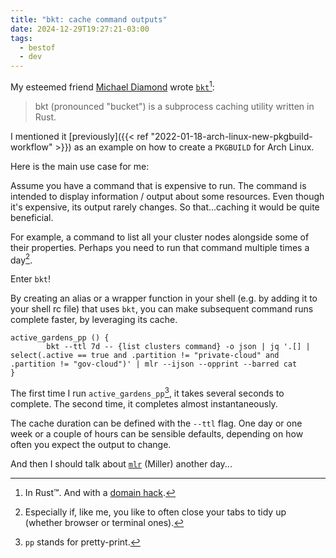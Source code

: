 ```yaml
---
title: "bkt: cache command outputs"
date: 2024-12-29T19:27:21-03:00
tags:
  - bestof
  - dev
---
```


My esteemed friend [Michael Diamond](https://github.com/dimo414) wrote [`bkt`](https://www.bkt.rs/)[^1]:

> bkt (pronounced "bucket") is a subprocess caching utility written in Rust.

I mentioned it [previously]({{< ref "2022-01-18-arch-linux-new-pkgbuild-workflow" >}}) as an example on how to create a `PKGBUILD` for Arch Linux.

Here is the main use case for me:

Assume you have a command that is expensive to run.
The command is intended to display information / output about some resources.
Even though it's expensive, its output rarely changes.
So that...caching it would be quite beneficial.

For example, a command to list all your cluster nodes alongside some of their properties.
Perhaps you need to run that command multiple times a day[^2].

Enter `bkt`!

By creating an alias or a wrapper function in your shell (e.g. by adding it to your shell rc file) that uses `bkt`, you can make subsequent command runs complete faster, by leveraging its cache.

```shell
active_gardens_pp () {
        bkt --ttl 7d -- {list clusters command} -o json | jq '.[] | select(.active == true and .partition != "private-cloud" and .partition != "gov-cloud")' | mlr --ijson --opprint --barred cat
}
```

The first time I run `active_gardens_pp`[^3], it takes several seconds to complete.
The second time, it completes almost instantaneously.

The cache duration can be defined with the `--ttl` flag. One day or one week or a couple of hours can be sensible defaults, depending on how often you expect the output to change.

And then I should talk about [`mlr`](https://github.com/johnkerl/miller) (Miller) another day...

[^1]: In Rust™. And with a [domain hack](https://en.wikipedia.org/wiki/Domain_hack).
[^2]: Especially if, like me, you like to often close your tabs to tidy up (whether browser or terminal ones).
[^3]: `pp` stands for pretty-print.
